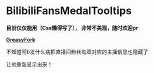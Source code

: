 # BilibiliFansMedalTooltips

**目前仅仅能用（Css懒得写了）， 非常不美观，随时欢迎pr**

**[GreasyFork](https://greasyfork.org/zh-CN/scripts/480127-bilibili%E7%9B%B4%E6%92%AD%E5%BC%B9%E5%B9%95%E7%B2%89%E4%B8%9D%E5%8B%8B%E7%AB%A0%E5%BC%B9%E7%AA%97%E9%BC%A0%E6%A0%87%E6%82%AC%E6%B5%AE%E6%98%BE%E7%A4%BA%E4%B8%BB%E6%92%AD%E4%BF%A1%E6%81%AF)**

不知道阿b发什么病把直播间粉丝勋章对应的主播信息也隐藏了

让他重新显示出来！
